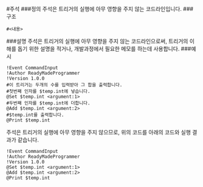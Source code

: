 #주석
###정의
주석은 트리거의 실행에 아무 영향을 주지 않는 코드라인입니다.
###구조
```
#<내용>
```
###설명
주석은 트리거의 실행에 아무 영향을 주지 않는 코드라인으로써, 트리거의 이해를 돕기 위한
설명을 적거나, 개발과정에서 필요한 메모를 하는데 사용합니다.
###예시
```
!Event CommandInput
!Author ReadyMadeProgrammer
!Version 1.0.0
#이 트리거는 두개의 수를 입력받아 그 합을 출력합니다.
#첫번째 인자를 $temp.int에 넣습니다.
@Set $temp.int <argument:1>
#두번째 인자를 $temp.int에 더합니다.
@Add $temp.int <argument:2>
#$temp.int를 출력합니다.
@Print $temp.int
```
주석은 트리거의 실행에 아무 영향을 주지 않으므로, 위의 코드를 아래의 코드와 실행 결과가
같습니다.
```
!Event CommandInput
!Author ReadyMadeProgrammer
!Version 1.0.0
@Set $temp.int <argument:1>
@Add $temp.int <argument:2>
@Print $temp.int
```